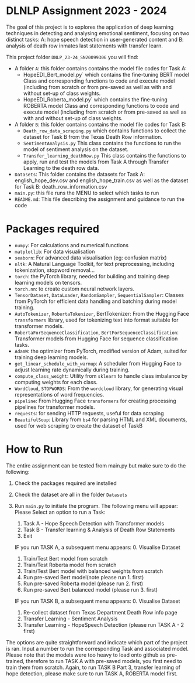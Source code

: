 # DLNLP Assignment 2023 - 2024

The goal of this project is to explores the application of deep learning techniques in detecting and analysing emotional sentiment, focusing on two distinct tasks: A: hope speech detection in user-generated content and B: analysis of death row inmates last statements with transfer learn.

This project folder `DNLP_23-24_SN20099306` you will find:
- A folder `A`: this folder contains contains the model file codes for Task A:
  - HopeEDI_Bert_model.py` which contains the fine-tuning BERT model Class and corresponding functions to code and execute model (including from scratch or from pre-saved as well as with and without set-up of class weights.
  - HopeEDI_Roberta_model.py` which contains the fine-tuning ROBERTA model Class and corresponding functions to code and execute model (including from scratch or from pre-saved as well as with and without set-up of class weights.
- A folder `B`: this folder contains contains the model file codes for Task  B:
  - `Death_row_data_scraping.py` which contains functions to collect the dataset for Task B from the Texas Death Row information.
  - `SentimentAnalysis.py` This class contains the functions to run the model of sentiment analysis on the dataset.
  - `Transfer_learning_deathRow.py` This class contains the functions to apply, run and test the models from Task A through Transfer Learning to the death row data.
- `Datasets`: This folder contains the datasets for Task A: english_hope_dev.csv and english_hope_train.csv as well as the dataset for Task B: death_row_information.csv
- `main.py`: this file runs the MENU to select which tasks to run
- `README.md`: This file describing the assignment and guidance to run the code
  
# Packages required 
- `numpy`: For calculations and numerical functions
- `matplotlib`: For data visualisation
- `seaborn`: For advanced data visualisation (eg: confusion matrix)
- `nltk`: A Natural Language Toolkit, for text preprocessing, including tokenization, stopword removal...
- `torch`: the PyTorch library, needed for building and training deep learning models on tensors.
- `torch.nn`: to create custom neural network layers.
- `TensorDataset`, `DataLoader`, `RandomSampler`, `SequentialSampler`: Classes from PyTorch for efficient data handling and batching during model training.
- `AutoTokenizer`, `RobertaTokenizer`, BertTokenizer: From the Hugging Face `transformers` library, used for tokenizing text into format suitable for transformer models.
- `RobertaForSequenceClassification`, `BertForSequenceClassification`: Transformer models from Hugging Face for sequence classification tasks.
- `AdamW`: the optimizer from PyTorch, modified version of Adam, suited for training deep learning models.
- `get_linear_schedule_with_warmup`: A scheduler from Hugging Face to adjust learning rate dynamically during training.
- `compute_class_weight`: Utility from `sklearn` to handle class imbalance by computing weights for each class.
- `WordCloud`, `STOPWORDS`: From the `wordcloud` library, for generating visual representations of word frequencies.
- `pipeline`: From Hugging Face `transformers` for creating processing pipelines for transformer models.
- `requests`:   for sending HTTP requests, useful for data scraping
- `BeautifulSoup`: Library from `bs4` for parsing HTML and XML documents, used for web scraping to create the dataset of TaskB


# How to Run 
The entire assignment can be tested from main.py but make sure to do the following:
1. Check the packages required are installed
2. Check the dataset are all  in the folder `Datasets`
3. Run `main.py` to initiate the program. The following menu will appear:
     Please Select an option to run a Task:
      1. Task A - Hope Speech Detection with Transformer models
      2. Task B - Transfer learning & Analysis of Death Row Statements
      3. Exit

      IF you run TASK A, a subsequent menu appears:
      0. Visualise Dataset
      1. Train/Test Bert model from scratch
      2. Train/Test Roberta model from scratch
      3. Train/Test Bert model with balanced weights from scratch
      4. Run pre-saved Bert model(note please run 1. first)
      5. Run pre-saved Roberta model (please run 2. first)
      6. Run pre-saved Bert balanced model (please run 3. first)
  
      IF you run TASK B, a subsequent menu appears:
      0. Visualise Dataset
      1. Re-collect dataset from Texas Department Death Row info page
      2. Transfer Learning - Sentiment Analysis
      3. Transfer Learning - HopeSpeech Detection (please run TASK A - 2 first)

The options are quite straightforward and indicate which part of the project is ran. Input a number to run the corresponding Task and associated model.
Please note that the models were too heavy to load onto github as pre-trained, therefore to run TASK A with pre-saved models, you first need to train them from scratch. Again, to run TASK B Part 3, transfer learning of hope detection, please make sure to run TASK A, ROBERTA model first.
